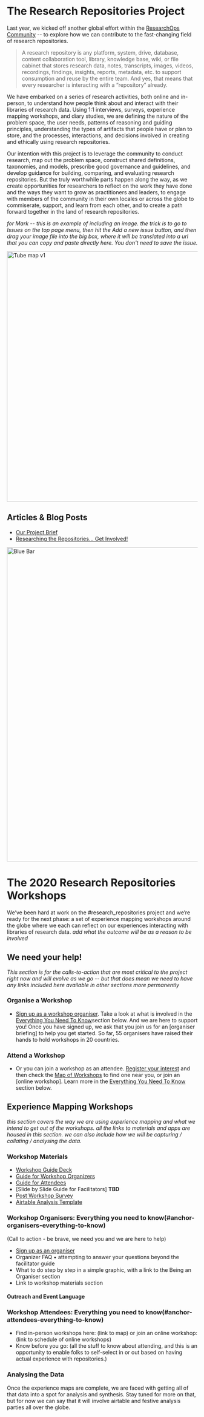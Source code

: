 # The Research Repositories Project 
Last year, we kicked off another global effort within the [ResearchOps Community](https://researchops.community/) -- to explore how we can contribute to the fast-changing field of research repositories. 

> A research repository is any platform, system, drive, database, content collaboration tool, library, knowledge base, wiki, or file cabinet that stores research data, notes, transcripts, images, videos, recordings, findings, insights, reports, metadata, etc. to support consumption and reuse by the entire team. And yes, that means that every researcher is interacting with a “repository” already. 

We have embarked on a series of research activities, both online and in-person, to understand how people think about and interact with their libraries of research data. Using 1:1 interviews, surveys, experience mapping workshops, and diary studies, we are defining the nature of the problem space, the user needs, patterns of reasoning and guiding principles, understanding the types of artifacts that people have or plan to store, and the processes, interactions, and decisions involved in creating and ethically using research repositories. 

Our intention with this project is to leverage the community to conduct research, map out the problem space, construct shared definitions, taxonomies, and models, prescribe good governance and guidelines, and develop guidance for building, comparing, and evaluating research repositories. But the truly worthwhile parts happen along the way, as we create opportunities for researchers to reflect on the work they have done and the ways they want to grow as practitioners and leaders, to engage with members of the community in their own locales or across the globe to commiserate, support, and learn from each other, and to create a path forward together in the land of research repositories. 

_for Mark -- this is an example of including an image. the trick is to go to Issues on the top page menu, then hit the Add a new issue button, and then drag your image file into the big box, where it will be translated into a url that you can copy and paste directly here. You don't need to save the issue._

<img width="660" alt="Tube map v1" src="https://user-images.githubusercontent.com/61110861/74689383-eb2a6080-51a8-11ea-98b3-62728a0e190b.png">

## Articles & Blog Posts
* [Our Project Brief](https://docs.google.com/document/d/1fTAkTZv2m6zGmlKWk-6C2fEUiagxShkh49L4UwUmw5g/edit?usp=sharing)
* [Researching the Repositories… Get Involved!](https://medium.com/researchops-community/researching-the-repositories-get-involved-1a0f53ee2398)


<img width="828" alt="Blue Bar" src="https://user-images.githubusercontent.com/61110861/74689265-7fe08e80-51a8-11ea-98ee-9919922a35f0.png">

# The 2020 Research Repositories Workshops 
We’ve been hard at work on the #research_repositories project and we’re ready for the next phase: a set of experience mapping workshops around the globe where we each can reflect on our experiences interacting with libraries of research data. 
_add what the outcome will be as a reason to be involved_

## We need your help!
_This section is for the calls-to-action that are most critical to the project right now and will evolve as we go -- but that does mean we need to have any links included here available in other sections more permanently_

### Organise a Workshop
* [Sign up as a workshop organiser](https://docs.google.com/forms/d/1ch9bDJdmQlMFwm4_4MsRpjh4ZxyjCM_v5Mi61kzuuPQ/viewform?edit_requested=true). Take a look at what is involved in the [Everything You Need To Know](#anchor-organisers-everything-to-know)section below. And we are here to support you! Once you have signed up, we ask that you join us for an [organiser briefing] to help you get started. So far, 55 organisers have raised their hands to hold workshops in 20 countries. 

### Attend a Workshop
* Or you can join a workshop as an attendee. [Register your interest](link) and then check the [Map of Workshops](https://www.google.com/maps/d/u/0/edit?mid=1rRM3nncH5YOkL1aCzwFskF0Vzk1vbRoo&ll=20.819791416066206%2C6.252782455528518&z=3) to find one near you, or join an [online workshop]. Learn more in the [Everything You Need To Know](#anchor-attendees-everything-to-know) section below.

## Experience Mapping Workshops
_this section covers the way we are using experience mapping and what we intend to get out of the workshops. all the links to materials and apps are housed in this section. we can also include how we will be capturing / collating / analysing the data._

### Workshop Materials
* [Workshop Guide Deck](https://docs.google.com/presentation/d/1LlGjeC5F9OkjuhaEV5RgaaIw9QHMpSLChC0kSuw3Xvs/edit?usp=sharing)
* [Guide for Workshop Organizers](https://drive.google.com/open?id=16pADGzLg9lZJexS5ztQVEwPp_RIdP06gmsVMZNn-kg4)
* [Guide for Attendees](https://drive.google.com/open?id=1hgNU7NTO-Li9MdB4HsOK00wxoK6TQrzmfzC7c8c_96E)
* [Slide by Slide Guide for Facilitators] **TBD**
* [Post Workshop Survey](https://docs.google.com/document/d/1hgNU7NTO-Li9MdB4HsOK00wxoK6TQrzmfzC7c8c_96E/edit#heading=h.aaqas653p77l)
* [Airtable Analysis Template](https://airtable.com/shrWvW4cLM4OxuJXQ)

### Workshop Organisers: Everything you need to know(#anchor-organisers-everything-to-know)
(Call to action - be brave, we need you and we are here to help) 
* [Sign up as an organiser](https://docs.google.com/forms/d/1ch9bDJdmQlMFwm4_4MsRpjh4ZxyjCM_v5Mi61kzuuPQ/viewform?edit_requested=true)
* Organizer FAQ • attempting to answer your questions beyond the facilitator guide
* What to do step by step in a simple graphic, with a link to the Being an Organiser section
* Link to workshop materials section

#### Outreach and Event Language

### Workshop Attendees: Everything you need to know(#anchor-attendees-everything-to-know)
* Find in-person workshops here: (link to map) or join an online workshop: (link to schedule of online workshops)
* Know before you go: (all the stuff to know about attending, and this is an opportunity to enable folks to self-select in or out based on having actual experience with repositories.)

### Analysing the Data
Once the experience maps are complete, we are faced with getting all of that data into a spot for analysis and synthesis. Stay tuned for more on that, but for now we can say that it will involve airtable and festive analysis parties all over the globe. 

